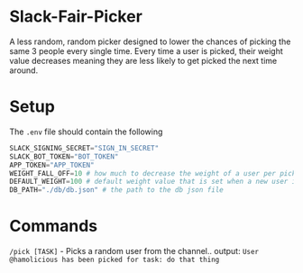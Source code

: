 # Slack-Fair-Picker
A less random, random picker designed to lower the chances of picking the same 3 people every single time. Every time a user is picked, their weight value decreases meaning they are less likely to get picked the next time around.

# Setup
The `.env` file should contain the following
```python
SLACK_SIGNING_SECRET="SIGN_IN_SECRET"
SLACK_BOT_TOKEN="BOT_TOKEN"
APP_TOKEN="APP_TOKEN"
WEIGHT_FALL_OFF=10 # how much to decrease the weight of a user per pick
DEFAULT_WEIGHT=100 # default weight value that is set when a new user is added or when a user's weight goes below 0
DB_PATH="./db/db.json" # the path to the db json file
```

# Commands
`/pick [TASK]` - Picks a random user from the channel.. output: `User @hamolicious has been picked for task: do that thing`
